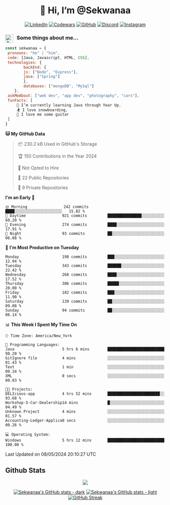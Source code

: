 <h1 align="center" style="font-size = 20px;">👋 Hi, I’m @Sekwanaa</h1>

<div align="center">
	
<a href="https://www.linkedin.com/in/chrisskchia/" target="blank">![LinkedIn](https://img.shields.io/badge/linkedin-%230077B5.svg?style=for-the-badge&logo=linkedin&logoColor=white)</a>
<a href="https://www.codewars.com/users/sekwanaa" target="blank">![Codewars](https://img.shields.io/badge/Codewars-B1361E?style=for-the-badge&logo=codewars&logoColor=grey)</a>
<a href="https://github.com/sekwanaa" target="blank">![GitHub](https://img.shields.io/badge/github-%23121011.svg?style=for-the-badge&logo=github&logoColor=white)</a>
<a href="https://discordapp.com/users/181891769414189056" target="blank">![Discord](https://img.shields.io/badge/Discord-%235865F2.svg?style=for-the-badge&logo=discord&logoColor=white)</a>
<a href="https://www.instagram.com/sekwanaa/" target="blank">![Instagram](https://img.shields.io/badge/Instagram-%23E4405F.svg?style=for-the-badge&logo=Instagram&logoColor=white)</a>

</div>

### <img align="left" alt="Coding" height="25" src="https://media.tenor.com/2aSuT7p_a_UAAAAi/peachcat-cat.gif"> &nbsp; Some things about me...

``` javascript
const sekwanaa = {
 pronouns: "he" | "him",
 code: [Java, Javascript, HTML, CSS],
 technologies: {
		backEnd: {
		js: ["Node", "Express"],
		java: ["Spring"]
		},
		databases: ["mongoDB", "MySql"]
	},
 askMeAbout: ["web dev", "app dev", "photography", "cars"],
 funFacts: [
	 🌱 I’m currently learning Java through Year Up,
	 🏂 I love snowboarding,
	 🎸 I love me some guitar
 ]
}
```

<!--START_SECTION:waka-->
**🐱 My GitHub Data** 

> 📦 230.2 kB Used in GitHub's Storage 
 > 
> 🏆 150 Contributions in the Year 2024
 > 
> 🚫 Not Opted to Hire
 > 
> 📜 22 Public Repositories 
 > 
> 🔑 9 Private Repositories 
 > 
**I'm an Early 🐤** 

```text
🌞 Morning                242 commits         ████░░░░░░░░░░░░░░░░░░░░░   15.82 % 
🌆 Daytime                921 commits         ███████████████░░░░░░░░░░   60.20 % 
🌃 Evening                274 commits         ████░░░░░░░░░░░░░░░░░░░░░   17.91 % 
🌙 Night                  93 commits          ██░░░░░░░░░░░░░░░░░░░░░░░   06.08 % 
```
📅 **I'm Most Productive on Tuesday** 

```text
Monday                   198 commits         ███░░░░░░░░░░░░░░░░░░░░░░   12.94 % 
Tuesday                  343 commits         ██████░░░░░░░░░░░░░░░░░░░   22.42 % 
Wednesday                268 commits         ████░░░░░░░░░░░░░░░░░░░░░   17.52 % 
Thursday                 306 commits         █████░░░░░░░░░░░░░░░░░░░░   20.00 % 
Friday                   182 commits         ███░░░░░░░░░░░░░░░░░░░░░░   11.90 % 
Saturday                 139 commits         ██░░░░░░░░░░░░░░░░░░░░░░░   09.08 % 
Sunday                   94 commits          ██░░░░░░░░░░░░░░░░░░░░░░░   06.14 % 
```


📊 **This Week I Spent My Time On** 

```text
🕑︎ Time Zone: America/New_York

💬 Programming Languages: 
Java                     5 hrs 6 mins        █████████████████████████   98.20 % 
GitIgnore file           4 mins              ░░░░░░░░░░░░░░░░░░░░░░░░░   01.43 % 
Text                     1 min               ░░░░░░░░░░░░░░░░░░░░░░░░░   00.34 % 
XML                      0 secs              ░░░░░░░░░░░░░░░░░░░░░░░░░   00.03 % 

🐱‍💻 Projects: 
DELIcious-app            4 hrs 52 mins       ███████████████████████░░   93.68 % 
Workshop-5-Car-Dealership14 mins             █░░░░░░░░░░░░░░░░░░░░░░░░   04.49 % 
Unknown Project          4 mins              ░░░░░░░░░░░░░░░░░░░░░░░░░   01.57 % 
Accounting-Ledger-Applica0 secs              ░░░░░░░░░░░░░░░░░░░░░░░░░   00.26 % 

💻 Operating System: 
Windows                  5 hrs 12 mins       █████████████████████████   100.00 % 
```


 Last Updated on 08/05/2024 20:10:27 UTC
<!--END_SECTION:waka-->


<!--Github Stats-->
## Github Stats

<div align="center">
	
![](https://komarev.com/ghpvc/?username=sekwanaa&label=GITHUB-VISITORS&style=for-the-badge)

<div>

[![Sekwanaa's GitHub stats - dark](https://github-readme-stats.vercel.app/api?username=sekwanaa&show_icons=true&hide_rank=true&theme=catppuccin_mocha#gh-dark-mode-only)](https://github.com/anuraghazra/github-readme-stats#gh-dark-mode-only)
[![Sekwanaa's GitHub stats - light](https://github-readme-stats.vercel.app/api?username=sekwanaa&show_icons=true&hide_rank=true&theme=catppuccin_latte#gh-light-mode-only)](https://github.com/anuraghazra/github-readme-stats#gh-light-mode-only)
[![GitHub Streak](https://github-readme-streak-stats.herokuapp.com/?user=sekwanaa)](https://git.io/streak-stats)
 
</div>
 
</div>


<!---
# CERTIFICATES
### Google IT Automation with Python Specialization

>***Coursera --- Issued September 2022***
Online certificate issued by Coursera building skills using Git, Github, and Python

### Google IT Support Certificate
>***Coursera --- Issued November 2021***
Online certificate issued by Coursera building foundational skills including
troubleshooting and customer service, networking, operating systems, system
administration, and security.
--->

<!---
Jiggly-sensation/Jiggly-sensation is a ✨ special ✨ repository because its `README.md` (this file) appears on your GitHub profile.
You can click the Preview link to take a look at your changes.
--->


